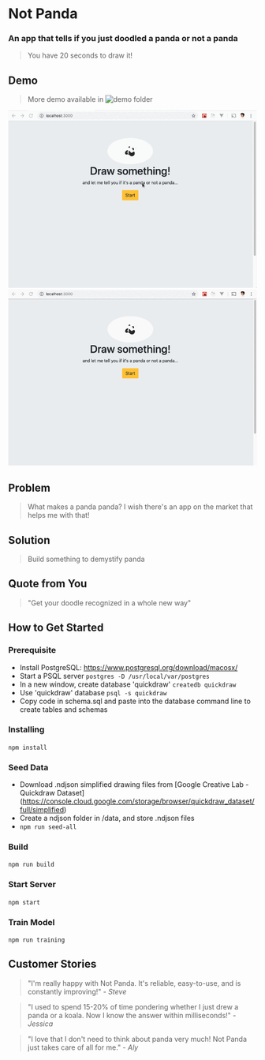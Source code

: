 # Not Panda #

### An app that tells if you just doodled a panda or not a panda ###
  > You have 20 seconds to draw it!
  
## Demo ##
 > More demo available in ![demo](demo) folder
 
 ![Farmers Market Finder Demo](demo/pet-demo.gif)
 ![Farmers Market Finder Demo](demo/panda-demo.gif)

## Problem ##
  > What makes a panda panda? I wish there's an app on the market that helps me with that!

## Solution ##
  > Build something to demystify panda

## Quote from You ##
  > "Get your doodle recognized in a whole new way"

## How to Get Started ##
### Prerequisite
- Install PostgreSQL:
https://www.postgresql.org/download/macosx/
- Start a PSQL server
```postgres -D /usr/local/var/postgres```
- In a new window, create database 'quickdraw'
```createdb quickdraw```
- Use 'quickdraw' database
```psql -s quickdraw```
- Copy code in schema.sql and paste into the database command line to create tables and schemas

### Installing
```npm install```

### Seed Data
- Download .ndjson simplified drawing files from [Google Creative Lab - Quickdraw Dataset] (https://console.cloud.google.com/storage/browser/quickdraw_dataset/full/simplified)
- Create a ndjson folder in /data, and store .ndjson files
- ```npm run seed-all```
 
 ### Build
```npm run build```

### Start Server
```npm start```

### Train Model ##
```npm run training```


## Customer Stories ##
  > "I'm really happy with Not Panda. It's reliable, easy-to-use, and is constantly improving!" - *Steve*
  
  > "I used to spend 15-20% of time pondering whether I just drew a panda or a koala. Now I know the answer within milliseconds!" - *Jessica*
  
  > "I love that I don't need to think about panda very much! Not Panda just takes care of all for me." - *Aly*
